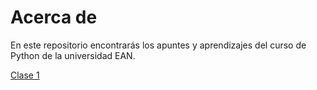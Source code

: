 # Acerca de

En este repositorio encontrarás los apuntes y aprendizajes del curso de Python de la universidad EAN.

[Clase 1](./1.%20Clase%20%23%201.md)